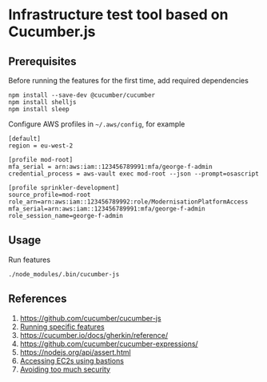 # Infrastructure test tool based on Cucumber.js

## Prerequisites

Before running the features for the first time, add required dependencies

```
npm install --save-dev @cucumber/cucumber
npm install shelljs
npm install sleep
```

Configure AWS profiles in `~/.aws/config`, for example

```
[default]
region = eu-west-2

[profile mod-root]
mfa_serial = arn:aws:iam::123456789991:mfa/george-f-admin
credential_process = aws-vault exec mod-root --json --prompt=osascript

[profile sprinkler-development]
source_profile=mod-root
role_arn=arn:aws:iam::123456789992:role/ModernisationPlatformAccess
mfa_serial=arn:aws:iam::123456789991:mfa/george-f-admin
role_session_name=george-f-admin
```

## Usage

Run features

    ./node_modules/.bin/cucumber-js

## References

1. https://github.com/cucumber/cucumber-js
2. [Running specific features](https://github.com/cucumber/cucumber-js/blob/main/docs/cli.md#running-specific-features)
3. https://cucumber.io/docs/gherkin/reference/
4. https://github.com/cucumber/cucumber-expressions/
5. https://nodejs.org/api/assert.html
6. [Accessing EC2s using bastions](https://user-guide.modernisation-platform.service.justice.gov.uk/user-guide/accessing-ec2s.html#accessing-ec2s-using-bastions)
7. [Avoiding too much security](https://security-guidance.service.justice.gov.uk/setecastronomy/#not-all-domain-names-or-ip-addresses-in-government-systems-are-sensitive-items)
